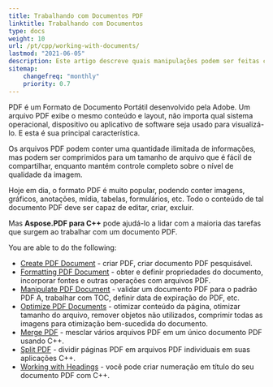 ```yaml
---
title: Trabalhando com Documentos PDF 
linktitle: Trabalhando com Documentos
type: docs
weight: 10
url: /pt/cpp/working-with-documents/
lastmod: "2021-06-05"
description: Este artigo descreve quais manipulações podem ser feitas com o documento usando a biblioteca Aspose.PDF para C++.
sitemap:
    changefreq: "monthly"
    priority: 0.7
---
```


PDF é um Formato de Documento Portátil desenvolvido pela Adobe. Um arquivo PDF exibe o mesmo conteúdo e layout, não importa qual sistema operacional, dispositivo ou aplicativo de software seja usado para visualizá-lo. E esta é sua principal característica.

Os arquivos PDF podem conter uma quantidade ilimitada de informações, mas podem ser comprimidos para um tamanho de arquivo que é fácil de compartilhar, enquanto mantém controle completo sobre o nível de qualidade da imagem.

Hoje em dia, o formato PDF é muito popular, podendo conter imagens, gráficos, anotações, mídia, tabelas, formulários, etc. Todo o conteúdo de tal documento PDF deve ser capaz de editar, criar, excluir.

Mas **Aspose.PDF para C++** pode ajudá-lo a lidar com a maioria das tarefas que surgem ao trabalhar com um documento PDF.

You are able to do the following:

- [Create PDF Document](/pdf/pt/cpp/create-pdf-document/) - criar PDF, criar documento PDF pesquisável.
- [Formatting PDF Document](/pdf/pt/cpp/formatting-pdf-document/) - obter e definir propriedades do documento, incorporar fontes e outras operações com arquivos PDF.
- [Manipulate PDF Document](/pdf/pt/cpp/manipulate-pdf-document/) - validar um documento PDF para o padrão PDF A, trabalhar com TOC, definir data de expiração do PDF, etc.
- [Optimize PDF Documents](/pdf/pt/cpp/optimize-pdf/) - otimizar conteúdo da página, otimizar tamanho do arquivo, remover objetos não utilizados, comprimir todas as imagens para otimização bem-sucedida do documento.
- [Merge PDF](/pdf/pt/cpp/merge-pdf-documents/) - mesclar vários arquivos PDF em um único documento PDF usando C++.
- [Split PDF](/pdf/pt/cpp/split-pdf-document/) - dividir páginas PDF em arquivos PDF individuais em suas aplicações C++.
- [Working with Headings](/pdf/pt/cpp/working-with-headings/) - você pode criar numeração em título do seu documento PDF com C++.